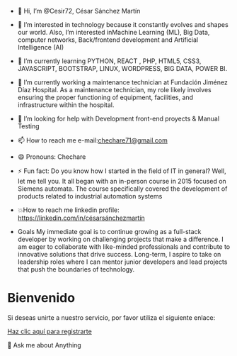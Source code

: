 - 👋 Hi, I’m @Cesir72, César Sánchez Martín 
  
- 👀 I’m interested in technology because it constantly evolves and shapes our world. Also, I’m interested inMachine Learning (ML), Big Data, computer networks, Back/frontend development and Artificial Intelligence (AI)

- 🌱 I’m currently learning PYTHON, REACT , PHP,  HTML5, CSS3, JAVASCRIPT, BOOTSTRAP, LINUX, WORDPRESS, BIG DATA, POWER BI.

- 🔭 I’m currently working a maintenance technician at Fundación Jiménez Díaz Hospital. As a maintenance technician, my role likely involves ensuring the proper functioning of equipment, facilities, and infrastructure within the hospital.

-  🤝 I’m looking for help with Development front-end proyects & Manual Testing

-  📫 How to reach me e-mail:chechare71@gmail.com 
   
- 😄 Pronouns: Chechare
  
- ⚡ Fun fact: Do you know how I started in the field of IT in general? Well, let me tell you. It all began with an in-person course in 2015 focused on Siemens automata. The course specifically covered the development of products related to industrial automation systems

- 💥How to reach me linkedin profile: https://linkedin.com/in/césarsánchezmartín
- Goals
My immediate goal is to continue growing as a full-stack developer by working on challenging projects that make a difference. I am eager to collaborate with like-minded professionals and contribute to innovative solutions that drive success. Long-term, I aspire to take on leadership roles where I can mentor junior developers and lead projects that push the boundaries of technology.
# Bienvenido

Si deseas unirte a nuestro servicio, por favor utiliza el siguiente enlace:

[Haz clic aquí para registrarte](https://clientes.hostinet.com/aff.php?aff=1677)  
  
💬 Ask me about Anything

<!---
Cesir72/Cesir72 is a ✨ special ✨ repository because its `README.md` (this file) appears on your GitHub profile.
You can click the Preview link to take a look at your changes.
--->
